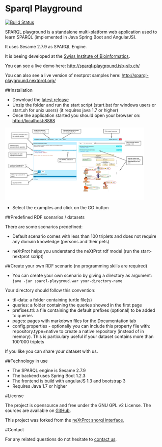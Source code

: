 # Sparql Playground

[![Build Status](https://travis-ci.org/calipho-sib/sparql-playground.svg?branch=master)](https://travis-ci.org/calipho-sib/sparql-playground)

SPARQL playground is a standalone multi-platform web application used to learn SPARQL (implemented in Java Spring Boot and AngularJS). 

It uses Sesame 2.7.9 as SPARQL Engine. 

It is beeing developed at the <a target="_blank" href="https://www.isb-sib.ch/">Swiss Institute of Bioinformatics</a>.  

You can see a live demo here: http://sparql-playground.isb-sib.ch/

You can also see a live version of nextprot samples here: http://sparql-playground.nextprot.org/


##Installation
* Download the [latest release](https://github.com/calipho-sib/sparql-playground/tarball/master)
* Unzip the folder and run the start script (start.bat for windows users or start.sh for unix users) (it requires java 1.7 or higher)
* Once the application started you should open your browser on: <a href="http://localhost:8888" target="_blank">http://localhost:8888</a>

<a href="assets/screenshot.png" target="_blank"><img width="90%" src="assets/screenshot.png"/></a>

* Select the examples and click on the GO button

##Predefined RDF scenarios / datasets

There are some scenarios predefined:

* Default scenario comes with less than 100 triplets and does not require any domain knowledge (persons and their pets)

* neXtProt helps you understand the neXtProt rdf model (run the start-nextprot script)

##Create your own RDF scenario (no programming skills are required) 

* You can create your own scenario by giving a directory as argument: `java -jar sparql-playgroud.war your-directory-name`

Your directory should follow this convention:

* ttl-data: a folder containing turtle file(s)
* queries: a folder containing the queries showed in the first page 
* prefixes.ttl: a file containing the default prefixes (optional) to be added to queries
* pages: pages with markdown files for the Documentation tab
* config.properties - optionally you can include this property file with: repository.type=native to create a native repository (instead of in memory). This is particulary useful if your dataset contains more than 100'000 triplets

If you like you can share your dataset with us.

##Technology in use
* The SPARQL engine is Sesame 2.7.9
* The backend uses Spring Boot 1.2.3
* The frontend is build with angularJS 1.3 and bootstrap 3
* Requires Java 1.7 or higher

#License

The project is opensource and free under the GNU GPL v2 License. The sources are available on <a target="_blank" href="https://github.com/calipho-sib/sparql-playground">GitHub</a>.

This project was forked from the <a target="_blank" href="http://snorql.nextprot.org/">neXtProt snorql interface.</a>


#Contact

For any related questions do not hesitate to <a href="mailto:support@nextprot.org">contact us</a>.